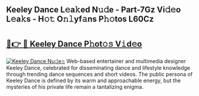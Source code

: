 ## Keeley Dance L𝚎a𝚔ed N𝚞𝚍e - Part-7Gz Vi𝚍𝚎o L𝚎a𝚔s - H𝚘𝚝 O𝚗𝚕yf𝚊ns P𝚑𝚘tos L60Cz

# <h2><a href="http://kfesabt.oniu.top/?m=Keeley+Dance">🔗👉 🔴 Keeley Dance P𝚑ot𝚘𝚜 V𝚒d𝚎o</a></h2>

[![Keeley Dance Nu𝚍e𝚜](https://i.imgur.com/0qMVB7G.gif)](http://kfesabt.oniu.top/?m=Keeley+Dance)
Web-based entertainer and multimedia designer Keeley Dance, celebrated for disseminating dance and lifestyle knowledge through trending dance sequences and short videos. The public persona of Keeley Dance is defined by its warm and approachable energy, but the mysteries of his private life remain a tantalizing enigma.  
